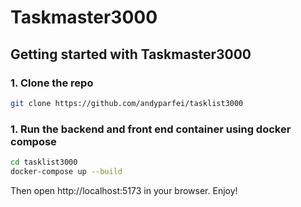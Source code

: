 
# Taskmaster3000

## Getting started with Taskmaster3000

### 1. Clone the repo

```bash
git clone https://github.com/andyparfei/tasklist3000
```

### 1. Run the backend and front end container using docker compose
```bash
cd tasklist3000
docker-compose up --build
```

Then open http://localhost:5173 in your browser. Enjoy!
